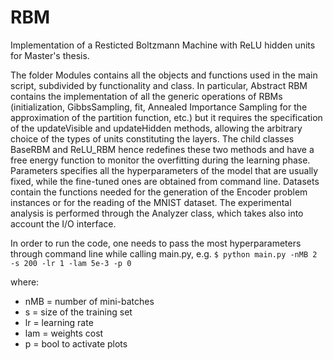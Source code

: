 # RBM
Implementation of a Resticted Boltzmann Machine with ReLU hidden units for Master's thesis.

The folder Modules contains all the objects and functions used in the main script, subdivided by functionality and class. In particular, Abstract RBM contains the implementation of all the generic operations of RBMs (initialization, GibbsSampling,  fit, Annealed Importance Sampling for the approximation of the partition function, etc.) but it requires the specification of the updateVisible and updateHidden methods, allowing the arbitrary choice of the types of units constituting the layers. 
The child classes BaseRBM and ReLU_RBM hence redefines these two methods and have a free energy function to monitor the overfitting during the learning phase. 
Parameters specifies all the hyperparameters of the model that are usually fixed, while the fine-tuned ones are obtained from command line.
Datasets contain the functions needed for the generation of the Encoder problem instances or for the reading of the MNIST dataset. 
The experimental analysis is performed through the Analyzer class, which takes also into account the I/O interface.

In order to run the code, one needs to pass the most hyperparameters through command line while calling main.py,
e.g. `$ python main.py -nMB 2 -s 200 -lr 1 -lam 5e-3 -p 0`

where:
* nMB = number of mini-batches
* s = size of the training set
* lr = learning rate
* lam = weights cost
* p = bool to activate plots
